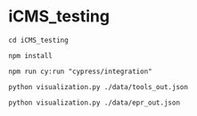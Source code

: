 # iCMS_testing

```terminal
cd iCMS_testing

npm install

npm run cy:run "cypress/integration"

python visualization.py ./data/tools_out.json

python visualization.py ./data/epr_out.json
```
